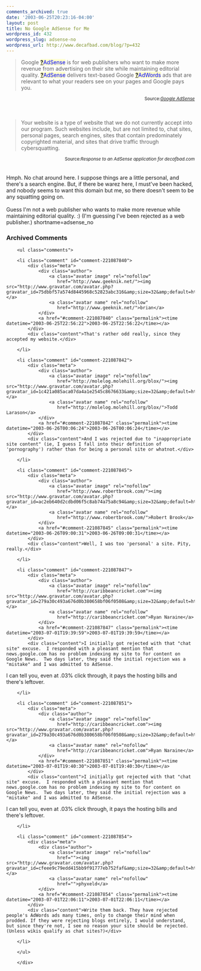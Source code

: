 ```yaml
---
comments_archived: true
date: '2003-06-25T20:23:16-04:00'
layout: post
title: No Google AdSense for Me
wordpress_id: 432
wordpress_slug: adsense-no
wordpress_url: http://www.decafbad.com/blog/?p=432
---
```

<blockquote cite="https://www.google.com/adsense/">
Google <span style='background : #FFFFCE;'><a href="http://www.decafbad.com/twiki/bin/edit/Main/AdSense?topicparent=Main.FilterData"><b>?</b></a><font color="#0000FF">AdSense</font></span> is for web
publishers who want to make more revenue from advertising on their site while maintaining editorial
quality. <span style='background : #FFFFCE;'><a href="http://www.decafbad.com/twiki/bin/edit/Main/AdSense?topicparent=Main.FilterData"><b>?</b></a><font color="#0000FF">AdSense</font></span> delivers text-based Google <span style='background : #FFFFCE;'><a href="http://www.decafbad.com/twiki/bin/edit/Main/AdWords?topicparent=Main.FilterData"><b>?</b></a><font color="#0000FF">AdWords</font></span> ads that are relevant to what your readers see
on your pages and Google pays you. 
</blockquote><div class="credit" align="right"><small>Source:<cite><a href="https://www.google.com/adsense/">Google AdSense</a></cite></small></div>
<br /><br />
<blockquote cite="URL">Your website is a type of website that we do not currently
accept into our program. Such websites include, but are not limited
to, chat sites, personal pages, search engines, sites that contain
predominately copyrighted material, and sites that drive traffic
through cybersquatting.</blockquote>
<div class="credit" align="right"><small>Source:<cite>Response to an AdSense application for decafbad.com</cite></small></div>
<br /><br />
Hmph.  No chat around here.  I suppose things are a little personal, and there's a search
engine.  But, if there be warez here, I must've been hacked, and nobody seems to want
this domain but me, so there doesn't seem to be any squatting going on.
<br /><br />
Guess I'm not a web publisher who wants to make more revenue while maintaining editorial
quality.  :)  (I'm guessing I've been rejected as a web publisher.)
<!--more-->
shortname=adsense_no

<div id="comments" class="comments archived-comments">
            <h3>Archived Comments</h3>
            
        <ul class="comments">
            
        <li class="comment" id="comment-221087840">
            <div class="meta">
                <div class="author">
                    <a class="avatar image" rel="nofollow" 
                       href="http://www.geeknik.net/"><img src="http://www.gravatar.com/avatar.php?gravatar_id=75dbbf57a574d8445968c52823abc316&amp;size=32&amp;default=http://mediacdn.disqus.com/1320279820/images/noavatar32.png"/></a>
                    <a class="avatar name" rel="nofollow" 
                       href="http://www.geeknik.net/">brian</a>
                </div>
                <a href="#comment-221087840" class="permalink"><time datetime="2003-06-25T22:56:22">2003-06-25T22:56:22</time></a>
            </div>
            <div class="content">That's rather odd really, since they accepted my website.</div>
            
        </li>
    
        <li class="comment" id="comment-221087842">
            <div class="meta">
                <div class="author">
                    <a class="avatar image" rel="nofollow" 
                       href="http://molelog.molehill.org/blox/"><img src="http://www.gravatar.com/avatar.php?gravatar_id=1c421a085aca07da4a1e2545c8676633&amp;size=32&amp;default=http://mediacdn.disqus.com/1320279820/images/noavatar32.png"/></a>
                    <a class="avatar name" rel="nofollow" 
                       href="http://molelog.molehill.org/blox/">Todd Larason</a>
                </div>
                <a href="#comment-221087842" class="permalink"><time datetime="2003-06-26T00:06:24">2003-06-26T00:06:24</time></a>
            </div>
            <div class="content">And I was rejected due to "inappropriate site content" (ie, I guess I fall into their definition of 'pornography') rather than for being a personal site or whatnot.</div>
            
        </li>
    
        <li class="comment" id="comment-221087845">
            <div class="meta">
                <div class="author">
                    <a class="avatar image" rel="nofollow" 
                       href="http://www.robertbrook.com/"><img src="http://www.gravatar.com/avatar.php?gravatar_id=ac2eb640d2cdbd06f5c8ab74a75a8c94&amp;size=32&amp;default=http://mediacdn.disqus.com/1320279820/images/noavatar32.png"/></a>
                    <a class="avatar name" rel="nofollow" 
                       href="http://www.robertbrook.com/">Robert Brook</a>
                </div>
                <a href="#comment-221087845" class="permalink"><time datetime="2003-06-26T09:00:31">2003-06-26T09:00:31</time></a>
            </div>
            <div class="content">Well, I was too 'personal' a site. Pity, really.</div>
            
        </li>
    
        <li class="comment" id="comment-221087847">
            <div class="meta">
                <div class="author">
                    <a class="avatar image" rel="nofollow" 
                       href="http://caribbeancricket.com"><img src="http://www.gravatar.com/avatar.php?gravatar_id=279a30c493a676d0b380658bf06f0508&amp;size=32&amp;default=http://mediacdn.disqus.com/1320279820/images/noavatar32.png"/></a>
                    <a class="avatar name" rel="nofollow" 
                       href="http://caribbeancricket.com">Ryan Naraine</a>
                </div>
                <a href="#comment-221087847" class="permalink"><time datetime="2003-07-01T19:39:59">2003-07-01T19:39:59</time></a>
            </div>
            <div class="content">I initially got rejected with that "chat site" excuse.  I responded with a pleasant mention that news.google.com has no problem indexing my site to for content on Google News.  Two days later, they said the initial rejection was a "mistake" and I was admitted to AdSense.

I can tell you, even at .03% click through, it pays the hosting bills and there's leftover.</div>
            
        </li>
    
        <li class="comment" id="comment-221087851">
            <div class="meta">
                <div class="author">
                    <a class="avatar image" rel="nofollow" 
                       href="http://caribbeancricket.com"><img src="http://www.gravatar.com/avatar.php?gravatar_id=279a30c493a676d0b380658bf06f0508&amp;size=32&amp;default=http://mediacdn.disqus.com/1320279820/images/noavatar32.png"/></a>
                    <a class="avatar name" rel="nofollow" 
                       href="http://caribbeancricket.com">Ryan Naraine</a>
                </div>
                <a href="#comment-221087851" class="permalink"><time datetime="2003-07-01T19:40:30">2003-07-01T19:40:30</time></a>
            </div>
            <div class="content">I initially got rejected with that "chat site" excuse.  I responded with a pleasant mention that news.google.com has no problem indexing my site to for content on Google News.  Two days later, they said the initial rejection was a "mistake" and I was admitted to AdSense.

I can tell you, even at .03% click through, it pays the hosting bills and there's leftover.</div>
            
        </li>
    
        <li class="comment" id="comment-221087854">
            <div class="meta">
                <div class="author">
                    <a class="avatar image" rel="nofollow" 
                       href=""><img src="http://www.gravatar.com/avatar.php?gravatar_id=cfeee9c79edd415bb9f91777eb752faf&amp;size=32&amp;default=http://mediacdn.disqus.com/1320279820/images/noavatar32.png"/></a>
                    <a class="avatar name" rel="nofollow" 
                       href="">phyxeld</a>
                </div>
                <a href="#comment-221087854" class="permalink"><time datetime="2003-07-01T22:06:11">2003-07-01T22:06:11</time></a>
            </div>
            <div class="content">Write them back. They have rejected people's AdWords ads many times, only to change their mind when prodded. If they were rejecting blogs entirely, I would understand, but since they're not, I see no reason your site should be rejected. (Unless wikis qualify as chat sites?)</div>
            
        </li>
    
        </ul>
    
        </div>
    